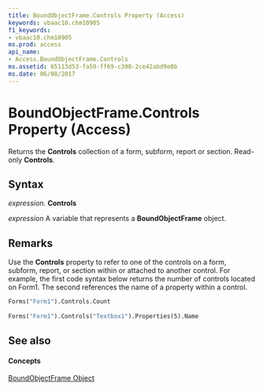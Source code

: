 ```yaml
---
title: BoundObjectFrame.Controls Property (Access)
keywords: vbaac10.chm10905
f1_keywords:
- vbaac10.chm10905
ms.prod: access
api_name:
- Access.BoundObjectFrame.Controls
ms.assetid: 65113d53-fa59-ff69-c398-2ce42abd9e0b
ms.date: 06/08/2017
---
```



# BoundObjectFrame.Controls Property (Access)

Returns the **Controls** collection of a form, subform, report or section. Read-only **Controls**.


## Syntax

 _expression_. **Controls**

 _expression_ A variable that represents a **BoundObjectFrame** object.


## Remarks

Use the **Controls** property to refer to one of the controls on a form, subform, report, or section within or attached to another control. For example, the first code syntax below returns the number of controls located on Form1. The second references the name of a property within a control.


```vb
Forms("Form1").Controls.Count 
 
Forms("Form1").Controls("Textbox1").Properties(5).Name
```


## See also


#### Concepts


[BoundObjectFrame Object](boundobjectframe-object-access.md)


